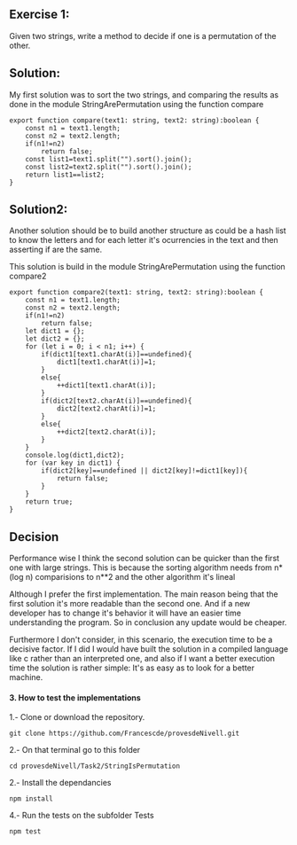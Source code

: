 
## Exercise 1:

Given two strings, write a method to decide if one is a permutation of the other.


## Solution:

My first solution was to sort the two strings, and comparing the results as done in the module StringArePermutation using the function compare

    export function compare(text1: string, text2: string):boolean {
        const n1 = text1.length;
        const n2 = text2.length;
        if(n1!=n2)
            return false;
        const list1=text1.split("").sort().join();
        const list2=text2.split("").sort().join();
        return list1==list2;
    }

## Solution2:

Another solution should be to build another structure as could be a hash list to know the letters and for each letter it's ocurrencies in the text and then asserting if are the same. 

This solution is build in the module StringArePermutation using the function compare2

    export function compare2(text1: string, text2: string):boolean {
        const n1 = text1.length;
        const n2 = text2.length;
        if(n1!=n2)
            return false;
        let dict1 = {};
        let dict2 = {};
        for (let i = 0; i < n1; i++) {
            if(dict1[text1.charAt(i)]==undefined){
                dict1[text1.charAt(i)]=1;
            }
            else{
                ++dict1[text1.charAt(i)];
            }
            if(dict2[text2.charAt(i)]==undefined){
                dict2[text2.charAt(i)]=1;
            }
            else{
                ++dict2[text2.charAt(i)];
            }
        }
        console.log(dict1,dict2);
        for (var key in dict1) {
            if(dict2[key]==undefined || dict2[key]!=dict1[key]){
                return false;
            }
        }
        return true;
    }
    

## Decision

Performance wise I think the second solution can be quicker than the first one with large strings. This is because the sorting algorithm needs from n*(log n) comparisions to n**2 and the other algorithm it's lineal

Although I prefer the first implementation. The main reason being that the first solution it's more readable than the second one. And if a new developer has to change it's behavior it will have an easier time understanding the program. So in conclusion any update would be cheaper.
                                            
Furthermore I don't consider, in this scenario, the execution time to be a decisive factor. If I did I would have built the solution in a compiled language like c rather than an interpreted one, and also if I want a better execution time the solution is rather simple: It's as easy as to look for a better machine.


#### 3. How to test the implementations

1.- Clone or download the repository.

    git clone https://github.com/Francescde/provesdeNivell.git

2.- On that terminal go to this folder

    cd provesdeNivell/Task2/StringIsPermutation

2.- Install the dependancies

    npm install

4.- Run the tests on the subfolder Tests

    npm test


